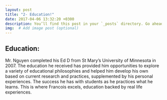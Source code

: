 ```yaml
---
layout: post
title: "2- Education!"
date: 2017-04-06 13:32:20 +0300
description: You’ll find this post in your `_posts` directory. Go ahead and edit it and re-build the site to see your changes. # Add post description (optional)
img:  # Add image post (optional)
---
```

## Education: 
Mr. Nguyen completed his Ed D from St Mary’s University of Minnesota in 2007.   The education he received has provided him opportunities to explore a variety of educational philosophies and helped him develop his own based on current research and practices, supplemented by his personal experiences.  The success he has with students as he practices what he learns.  This is where Francois excels, education backed by real life experiences.  

[jekyll-docs]: https://jekyllrb.com/docs/home
[jekyll-gh]:   https://github.com/jekyll/jekyll
[jekyll-talk]: https://talk.jekyllrb.com/
